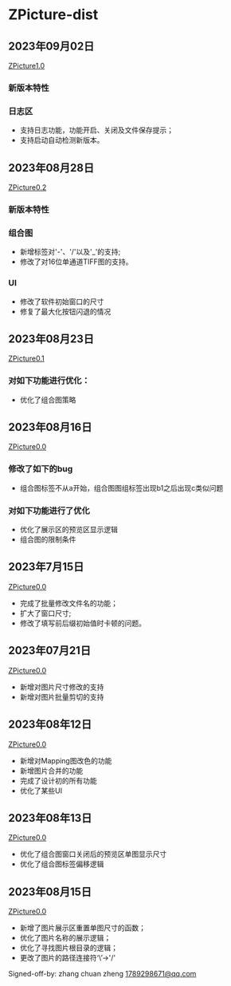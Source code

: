 # ZPicture-dist

##  2023年09月02日
[ZPicture1.0](https://github.com/zhang-chuan-zheng/ZPicture-dist/releases/tag/ZPicture1.0)
### 新版本特性
### 日志区
- 支持日志功能，功能开启、关闭及文件保存提示；
-  支持启动自动检测新版本。

## 2023年08月28日
[ZPicture0.2](https://github.com/zhang-chuan-zheng/ZPicture-dist/releases/tag/ZPictureV1)
###  新版本特性
### 组合图
- 新增标签对'-'、'/'以及'_'的支持;
- 修改了对16位单通道TIFF图的支持。
### UI
- 修改了软件初始窗口的尺寸
- 修复了最大化按钮闪退的情况


##  2023年08月23日
[ZPicture0.1](https://github.com/zhang-chuan-zheng/ZPicture-dist/releases/tag/dist)
### 对如下功能进行优化：
- 优化了组合图策略

## 2023年08月16日 
[ZPicture0.0](https://github.com/zhang-chuan-zheng/ZPicture-dist/releases)
### 修改了如下的bug
+ 组合图标签不从a开始，组合图图组标签出现b1之后出现c类似问题

### 对如下功能进行了优化
+ 优化了展示区的预览区显示逻辑
+ 组合图的限制条件

## 2023年7月15日
[ZPicture0.0](https://github.com/zhang-chuan-zheng/ZPicture-dist/releases)
+ 完成了批量修改文件名的功能；
+ 扩大了窗口尺寸;
+ 修改了填写前后缀初始值时卡顿的问题。

## 2023年07月21日
[ZPicture0.0](https://github.com/zhang-chuan-zheng/ZPicture-dist/releases)
+ 新增对图片尺寸修改的支持
+ 新增对图片批量剪切的支持

## 2023年08年12日
[ZPicture0.0](https://github.com/zhang-chuan-zheng/ZPicture-dist/releases)
+ 新增对Mapping图改色的功能
+ 新增图片合并的功能
+ 完成了设计初的所有功能
+ 优化了某些UI

## 2023年08年13日
[ZPicture0.0](https://github.com/zhang-chuan-zheng/ZPicture-dist/releases)
+ 优化了组合图窗口关闭后的预览区单图显示尺寸
+ 优化了组合图标签偏移逻辑


## 2023年08月15日
[ZPicture0.0](https://github.com/zhang-chuan-zheng/ZPicture-dist/releases)
+ 新增了图片展示区重置单图尺寸的函数；
+ 优化了图片名称的展示逻辑；
+ 优化了寻找图片根目录的逻辑；
+ 更改了图片的路径连接符‘\\’->'/'



Signed-off-by: zhang chuan zheng <1789298671@qq.com>
